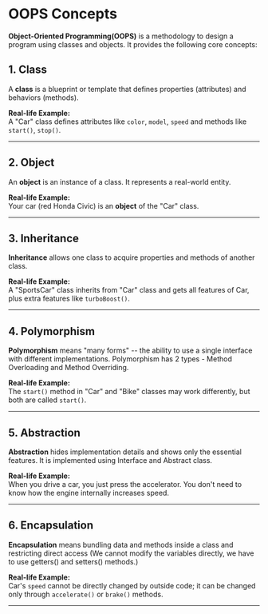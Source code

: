 # OOPS Concepts

**Object-Oriented Programming(OOPS)** is a methodology to design a program using classes and objects. It provides the following core concepts:

## 1. Class

A **class** is a blueprint or template that defines properties
(attributes) and behaviors (methods).

**Real-life Example:**\
A "Car" class defines attributes like `color`, `model`, `speed` and
methods like `start()`, `stop()`.

---

## 2. Object

An **object** is an instance of a class. It represents a real-world
entity.

**Real-life Example:**\
Your car (red Honda Civic) is an **object** of the "Car" class.

---

## 3. Inheritance

**Inheritance** allows one class to acquire properties and methods of
another class.

**Real-life Example:**\
A "SportsCar" class inherits from "Car" class and gets all features of
Car, plus extra features like `turboBoost()`.

---

## 4. Polymorphism

**Polymorphism** means "many forms" -- the ability to use a single
interface with different implementations. Polymorphism has 2 types - Method Overloading and Method Overriding.

**Real-life Example:**\
The `start()` method in "Car" and "Bike" classes may work differently,
but both are called `start()`.

---

## 5. Abstraction

**Abstraction** hides implementation details and shows only the
essential features. It is implemented using Interface and Abstract class.

**Real-life Example:**\
When you drive a car, you just press the accelerator. You don't need to
know how the engine internally increases speed.

---

## 6. Encapsulation

**Encapsulation** means bundling data and methods inside a class and
restricting direct access (We cannot modify the variables directly, we have to use getters() and setters() methods.)

**Real-life Example:**\
Car's `speed` cannot be directly changed by outside code; it can be
changed only through `accelerate()` or `brake()` methods.

---
